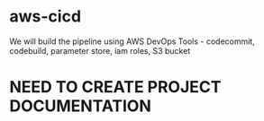 # aws-cicd
We will build the pipeline using AWS DevOps Tools - codecommit, codebuild, parameter store, iam roles, S3 bucket

# NEED TO CREATE PROJECT DOCUMENTATION 